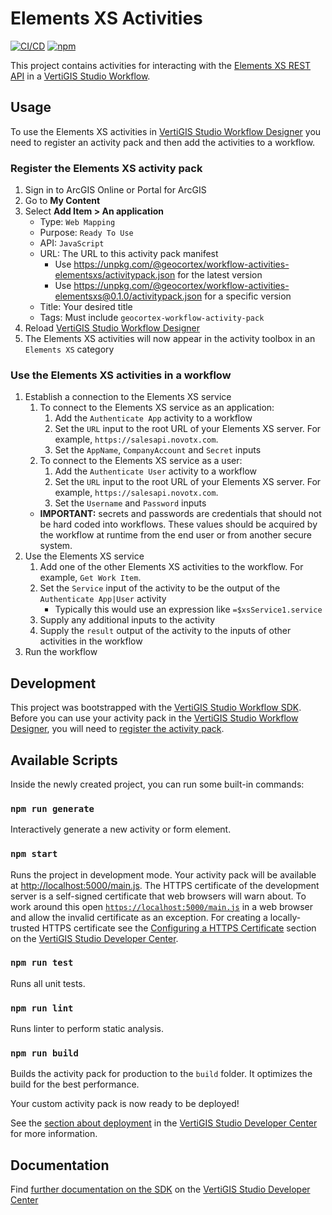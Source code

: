 # Elements XS Activities

[![CI/CD](https://github.com/geocortex/workflow-activities-elementsxs/workflows/CI/CD/badge.svg)](https://github.com/geocortex/workflow-activities-elementsxs/actions) 
[![npm](https://img.shields.io/npm/v/@geocortex/workflow-activities-elementsxs)](https://www.npmjs.com/package/@geocortex/workflow-activities-elementsxs)

This project contains activities for interacting with the [Elements XS REST API](https://salesapi.novotx.com/) in a [VertiGIS Studio Workflow](https://www.vertigisstudio.com/products/vertigis-studio-workflow/).

## Usage

To use the Elements XS activities in [VertiGIS Studio Workflow Designer](https://apps.vertigisstudio.com/workflow/designer/) you need to register an activity pack and then add the activities to a workflow.

### Register the Elements XS activity pack

1. Sign in to ArcGIS Online or Portal for ArcGIS
1. Go to **My Content**
1. Select **Add Item > An application**
   - Type: `Web Mapping`
   - Purpose: `Ready To Use`
   - API: `JavaScript`
   - URL: The URL to this activity pack manifest
     - Use https://unpkg.com/@geocortex/workflow-activities-elementsxs/activitypack.json for the latest version
     - Use https://unpkg.com/@geocortex/workflow-activities-elementsxs@0.1.0/activitypack.json for a specific version
   - Title: Your desired title
   - Tags: Must include `geocortex-workflow-activity-pack`
1. Reload [VertiGIS Studio Workflow Designer](https://apps.vertigisstudio.com/workflow/designer/)
1. The Elements XS activities will now appear in the activity toolbox in an `Elements XS` category

### Use the Elements XS activities in a workflow

1. Establish a connection to the Elements XS service
    1. To connect to the Elements XS service as an application:
       1. Add the `Authenticate App` activity to a workflow
       1. Set the `URL` input to the root URL of your Elements XS server. For example, `https://salesapi.novotx.com`.
       1. Set the `AppName`, `CompanyAccount` and `Secret` inputs
    1. To connect to the Elements XS service as a user:
       1. Add the `Authenticate User` activity to a workflow
       1. Set the `URL` input to the root URL of your Elements XS server. For example, `https://salesapi.novotx.com`.
       1. Set the `Username` and `Password` inputs
    - **IMPORTANT:** secrets and passwords are credentials that should not be hard coded into workflows. These values should be acquired by the workflow at runtime from the end user or from another secure system.
1. Use the Elements XS service
    1. Add one of the other Elements XS activities to the workflow. For example, `Get Work Item`.
    1. Set the `Service` input of the activity to be the output of the `Authenticate App|User` activity
        - Typically this would use an expression like `=$xsService1.service`
    1. Supply any additional inputs to the activity
    1. Supply the `result` output of the activity to the inputs of other activities in the workflow
1. Run the workflow

## Development

This project was bootstrapped with the [VertiGIS Studio Workflow SDK](https://github.com/geocortex/vertigis-workflow-sdk). Before you can use your activity pack in the [VertiGIS Studio Workflow Designer](https://apps.vertigisstudio.com/workflow/designer/), you will need to [register the activity pack](https://developers.geocortex.com/docs/workflow/sdk-web-overview#register-the-activity-pack).

## Available Scripts

Inside the newly created project, you can run some built-in commands:

### `npm run generate`

Interactively generate a new activity or form element.

### `npm start`

Runs the project in development mode. Your activity pack will be available at [http://localhost:5000/main.js](http://localhost:5000/main.js). The HTTPS certificate of the development server is a self-signed certificate that web browsers will warn about. To work around this open [`https://localhost:5000/main.js`](https://localhost:5000/main.js) in a web browser and allow the invalid certificate as an exception. For creating a locally-trusted HTTPS certificate see the [Configuring a HTTPS Certificate](https://developers.geocortex.com/docs/workflow/sdk-web-overview/#configuring-a-https-certificate) section on the [VertiGIS Studio Developer Center](https://developers.geocortex.com/docs/workflow/overview/).

### `npm run test`
Runs all unit tests.

### `npm run lint`
Runs linter to perform static analysis.

### `npm run build`

Builds the activity pack for production to the `build` folder. It optimizes the build for the best performance.

Your custom activity pack is now ready to be deployed!

See the [section about deployment](https://developers.geocortex.com/docs/workflow/sdk-web-overview/#deployment) in the [VertiGIS Studio Developer Center](https://developers.geocortex.com/docs/workflow/overview/) for more information.

## Documentation

Find [further documentation on the SDK](https://developers.geocortex.com/docs/workflow/sdk-web-overview/) on the [VertiGIS Studio Developer Center](https://developers.geocortex.com/docs/workflow/overview/)
